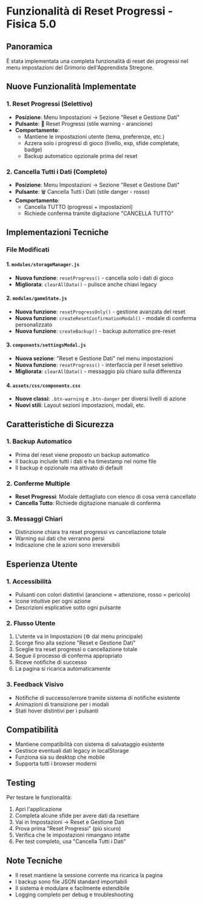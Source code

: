 # Funzionalità di Reset Progressi - Fisica 5.0

## Panoramica
È stata implementata una completa funzionalità di reset dei progressi nel menu impostazioni del Grimorio dell'Apprendista Stregone.

## Nuove Funzionalità Implementate

### 1. Reset Progressi (Selettivo)
- **Posizione**: Menu Impostazioni → Sezione "Reset e Gestione Dati"
- **Pulsante**: 🔄 Reset Progressi (stile warning - arancione)
- **Comportamento**: 
  - Mantiene le impostazioni utente (tema, preferenze, etc.)
  - Azzera solo i progressi di gioco (livello, exp, sfide completate, badge)
  - Backup automatico opzionale prima del reset

### 2. Cancella Tutti i Dati (Completo)
- **Posizione**: Menu Impostazioni → Sezione "Reset e Gestione Dati" 
- **Pulsante**: 🗑️ Cancella Tutti i Dati (stile danger - rosso)
- **Comportamento**: 
  - Cancella TUTTO (progressi + impostazioni)
  - Richiede conferma tramite digitazione "CANCELLA TUTTO"

## Implementazioni Tecniche

### File Modificati

#### 1. `modules/storageManager.js`
- **Nuova funzione**: `resetProgress()` - cancella solo i dati di gioco
- **Migliorata**: `clearAllData()` - pulisce anche chiavi legacy

#### 2. `modules/gameState.js`
- **Nuova funzione**: `resetProgressOnly()` - gestione avanzata del reset
- **Nuova funzione**: `createResetConfirmationModal()` - modale di conferma personalizzato
- **Nuova funzione**: `createBackup()` - backup automatico pre-reset

#### 3. `components/settingsModal.js`
- **Nuova sezione**: "Reset e Gestione Dati" nel menu impostazioni
- **Nuova funzione**: `resetProgress()` - interfaccia per il reset selettivo
- **Migliorata**: `clearAllData()` - messaggio più chiaro sulla differenza

#### 4. `assets/css/components.css`
- **Nuove classi**: `.btn-warning` e `.btn-danger` per diversi livelli di azione
- **Nuovi stili**: Layout sezioni impostazioni, modali, etc.

## Caratteristiche di Sicurezza

### 1. Backup Automatico
- Prima del reset viene proposto un backup automatico
- Il backup include tutti i dati e ha timestamp nel nome file
- Il backup è opzionale ma attivato di default

### 2. Conferme Multiple
- **Reset Progressi**: Modale dettagliato con elenco di cosa verrà cancellato
- **Cancella Tutto**: Richiede digitazione manuale di conferma

### 3. Messaggi Chiari
- Distinzione chiara tra reset progressi vs cancellazione totale
- Warning sui dati che verranno persi
- Indicazione che le azioni sono irreversibili

## Esperienza Utente

### 1. Accessibilità
- Pulsanti con colori distintivi (arancione = attenzione, rosso = pericolo)
- Icone intuitive per ogni azione
- Descrizioni esplicative sotto ogni pulsante

### 2. Flusso Utente
1. L'utente va in Impostazioni (⚙️ dal menu principale)
2. Scorge fino alla sezione "Reset e Gestione Dati"
3. Sceglie tra reset progressi o cancellazione totale
4. Segue il processo di conferma appropriato
5. Riceve notifiche di successo
6. La pagina si ricarica automaticamente

### 3. Feedback Visivo
- Notifiche di successo/errore tramite sistema di notifiche esistente
- Animazioni di transizione per i modali
- Stati hover distintivi per i pulsanti

## Compatibilità
- Mantiene compatibilità con sistema di salvataggio esistente
- Gestisce eventuali dati legacy in localStorage
- Funziona sia su desktop che mobile
- Supporta tutti i browser moderni

## Testing
Per testare le funzionalità:
1. Apri l'applicazione
2. Completa alcune sfide per avere dati da resettare
3. Vai in Impostazioni → Reset e Gestione Dati
4. Prova prima "Reset Progressi" (più sicuro)
5. Verifica che le impostazioni rimangano intatte
6. Per test completo, usa "Cancella Tutti i Dati"

## Note Tecniche
- Il reset mantiene la sessione corrente ma ricarica la pagina
- I backup sono file JSON standard importabili
- Il sistema è modulare e facilmente estendibile
- Logging completo per debug e troubleshooting
